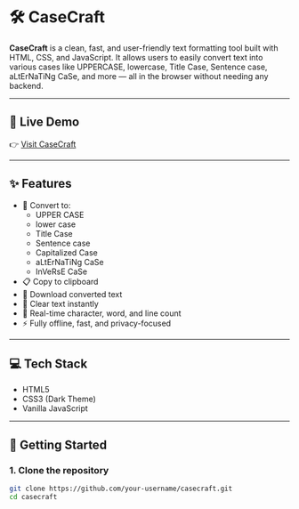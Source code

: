 # 🛠️ CaseCraft

**CaseCraft** is a clean, fast, and user-friendly text formatting tool built with HTML, CSS, and JavaScript. It allows users to easily convert text into various cases like UPPERCASE, lowercase, Title Case, Sentence case, aLtErNaTiNg CaSe, and more — all in the browser without needing any backend.

---

## 🔗 Live Demo

👉 [Visit CaseCraft](https://devpixel91.github.io/casecraft)

---

## ✨ Features

- 🔡 Convert to:
  - UPPER CASE
  - lower case
  - Title Case
  - Sentence case
  - Capitalized Case
  - aLtErNaTiNg CaSe
  - InVeRsE CaSe
- 📋 Copy to clipboard
- 💾 Download converted text
- 🧹 Clear text instantly
- 🧮 Real-time character, word, and line count
- ⚡ Fully offline, fast, and privacy-focused

---

## 💻 Tech Stack

- HTML5
- CSS3 (Dark Theme)
- Vanilla JavaScript

---

## 🚀 Getting Started

### 1. Clone the repository
```bash
git clone https://github.com/your-username/casecraft.git
cd casecraft
